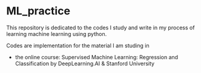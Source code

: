 # ML_practice

This repository is dedicated to the codes I study and write in my process of learning machine learning using python. 

Codes are implementation for the material I am studing in 
* the online course: Supervised Machine Learning: Regression and Classification by DeepLearning.AI & Stanford University 
